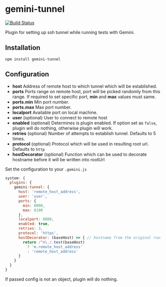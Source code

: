 # gemini-tunnel

[![Build Status](https://travis-ci.org/gemini-testing/gemini-tunnel.svg)](https://travis-ci.org/gemini-testing/gemini-tunnel)

Plugin for setting up ssh tunnel while running tests with Gemini.

## Installation

`npm install gemini-tunnel`

## Configuration

- __host__ Address of remote host to which tunnel which will be established.
- __ports__ Ports range on remote host, port will be picked randomly from this range. If required to set specific port, __min__ and __max__ values must same.
- __ports.min__ Min port number.
- __ports.max__ Max port number.
- __localport__ Available port on local machine.
- __user__ (optional) User to connect to remote host
- __enabled__ (optional) Determines is plugin enabled. If option set as `false`, plugin will do nothing, otherwise plugin will work.
- __retries__ (optional) Number of attempts to establish tunnel. Defaults to 5 times.
- __protocol__ (optional) Protocol which will be used in resulting root url. Defaults to `http`
- __hostDecorator__ (optional) Function which can be used to decorate hostname before it will be written into rootUrl

Set the configuration to your `.gemini.js`

```js
system: {
  plugins: {
    gemini-tunnel: {
      host: 'remote_host_address',
      user: 'user',
      ports: {
        min: 8000,
        max: 8100
      },
      localport: 8080,
      enabled: true,
      retries: 3,
      protocol: 'https',
      hostDecorator: (baseHost) => { // hostname from the original rootUrl
        return /^m\./.test(baseHost)
          ? 'm.remote_host_address'
          : 'remote_host_address'
      }
    }
  }
}
```

If passed config is not an object, plugin will do nothing.
